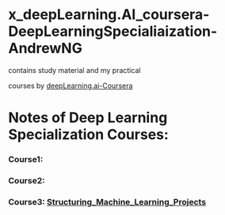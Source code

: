 # x_deepLearning.AI_coursera-DeepLearningSpecialiaization-AndrewNG
contains study material and my practical

courses by [deepLearning.ai-Coursera](https://www.deeplearning.ai/programs/)

# Notes of Deep Learning Specialization Courses:
### Course1:
### Course2:
### Course3: [Structuring_Machine_Learning_Projects](https://community.deeplearning.ai/t/dls-course-3-lecture-notes/11868)
